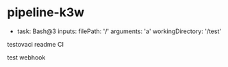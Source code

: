 # pipeline-k3w
- task: Bash@3
  inputs:
    filePath: '/'
    arguments: 'a'
    workingDirectory: '/test'

testovaci readme
CI

test webhook

